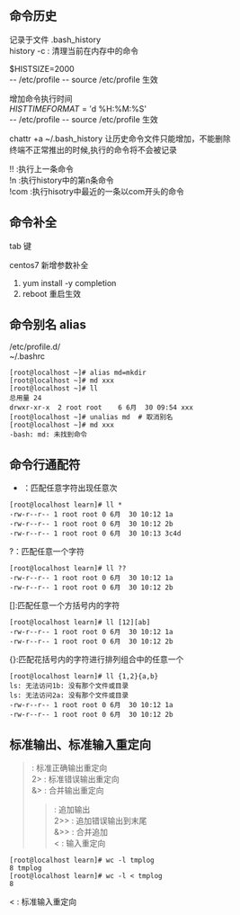 ## 命令历史  
记录于文件 .bash_history  
history -c : 清理当前在内存中的命令  

$HISTSIZE=2000  
 -- /etc/profile -- source /etc/profile 生效  


增加命令执行时间  
$HISTTIMEFORMAT='%Y-%m-$d %H:%M:%S'  
 -- /etc/profile -- source /etc/profile 生效  

chattr +a ~/.bash_history 让历史命令文件只能增加，不能删除  
终端不正常推出的时候,执行的命令将不会被记录  

!! :执行上一条命令   
!n :执行history中的第n条命令  
!com :执行hisotry中最近的一条以com开头的命令  


## 命令补全  
tab 键  

centos7 新增参数补全  
1)  yum install -y completion  
2)  reboot 重启生效  

## 命令别名 alias  
/etc/profile.d/  
~/.bashrc  
```  
[root@localhost ~]# alias md=mkdir  
[root@localhost ~]# md xxx  
[root@localhost ~]# ll  
总用量 24  
drwxr-xr-x  2 root root    6 6月  30 09:54 xxx  
[root@localhost ~]# unalias md  # 取消别名  
[root@localhost ~]# md xxx  
-bash: md: 未找到命令  
```  

## 命令行通配符  
* ：匹配任意字符出现任意次  
```  
[root@localhost learn]# ll *  
-rw-r--r-- 1 root root 0 6月  30 10:12 1a  
-rw-r--r-- 1 root root 0 6月  30 10:12 2b  
-rw-r--r-- 1 root root 0 6月  30 10:13 3c4d  
```  
?：匹配任意一个字符    
```  
[root@localhost learn]# ll ??  
-rw-r--r-- 1 root root 0 6月  30 10:12 1a  
-rw-r--r-- 1 root root 0 6月  30 10:12 2b  
```  
[]:匹配任意一个方括号内的字符  
```  
[root@localhost learn]# ll [12][ab]  
-rw-r--r-- 1 root root 0 6月  30 10:12 1a  
-rw-r--r-- 1 root root 0 6月  30 10:12 2b  
```  
{}:匹配花括号内的字符进行排列组合中的任意一个  
```  
[root@localhost learn]# ll {1,2}{a,b}  
ls: 无法访问1b: 没有那个文件或目录  
ls: 无法访问2a: 没有那个文件或目录  
-rw-r--r-- 1 root root 0 6月  30 10:12 1a  
-rw-r--r-- 1 root root 0 6月  30 10:12 2b  
```  

## 标准输出、标准输入重定向  
> : 标准正确输出重定向  
2> : 标准错误输出重定向  
&> : 合并输出重定向  
>> : 追加输出  
2>> : 追加错误输出到末尾  
&>> : 合并追加  
< : 输入重定向  
```  
[root@localhost learn]# wc -l tmplog  
8 tmplog  
[root@localhost learn]# wc -l < tmplog  
8  
```  
< : 标准输入重定向  


